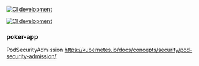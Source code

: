 [![CI development](https://github.com/seanmcguigan/poker-app/actions/workflows/development-cd.yaml/badge.svg?branch=development&event=push)](https://github.com/seanmcguigan/poker-app/actions/workflows/development-cd.yaml)

[![CI development](https://img.shields.io/github/workflow/status/seanmcguigan/poket-app/CI%20development?color=%2333CAFF&event=push&style=plastic)](https://github.com/seanmcguigan/poker-app/actions/workflows/development-cd.yaml)

### poker-app

PodSecurityAdmission
https://kubernetes.io/docs/concepts/security/pod-security-admission/
